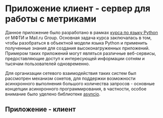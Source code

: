 # Приложение клиент - сервер для работы с метриками

Данное приложение было разработано в рамках [курса по языку Python](https://www.coursera.org/learn/programming-in-python) от МФТИ и Mail.ru Group. Основная задача курса заключалась в том, чтобы разобраться в объектной модели языка Python и применить полученные знания для создания высоконагруженных приложений. Примером таких приложений могут являться различные веб-сервисы, предоставляющие доступ к интересующей информации сотням и тысячам пользователей одновременно. 

Для организации сетевого взаимодействия таких систем был рассмотрен механизм сокетов, для поддержки возможности асинхронного выполнения большого количества запросов - основные концепции асинхронного программирования, в частности, особое внимание было уделено библиотеке [asyncio](https://docs.python.org/3/library/asyncio.html).

## Приложение - клиент

